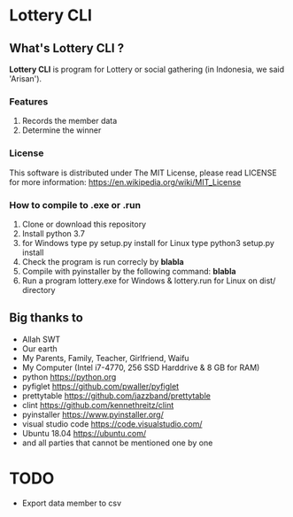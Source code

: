 # Lottery CLI 

## What's Lottery CLI ?
**Lottery CLI** is program for Lottery or social gathering (in Indonesia, we said 'Arisan'). 

### Features
1. Records the member data
2. Determine the winner

### License 
This software is distributed under The MIT License, please read LICENSE 
for more information: https://en.wikipedia.org/wiki/MIT_License

### How to compile to .exe or .run

1. Clone or download this repository
2. Install python 3.7
3. for Windows type py setup.py install
   for Linux type python3 setup.py install
4. Check the program is run correcly by **blabla**
5. Compile with pyinstaller by the following command: **blabla**
99. Run a program lottery.exe for Windows & lottery.run for Linux on dist/ directory

## Big thanks to 

- Allah SWT
- Our earth
- My Parents, Family, Teacher, Girlfriend, Waifu
- My Computer (Intel i7-4770, 256 SSD Harddrive & 8 GB for RAM)
- python https://python.org
- pyfiglet https://github.com/pwaller/pyfiglet
- prettytable https://github.com/jazzband/prettytable
- clint https://github.com/kennethreitz/clint
- pyinstaller https://www.pyinstaller.org/
- visual studio code https://code.visualstudio.com/
- Ubuntu 18.04 https://ubuntu.com/
- and all parties that cannot be mentioned one by one

# TODO 
 
- Export data member to csv 

